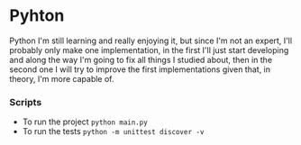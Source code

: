 # Pyhton

Python I'm still learning and really enjoying it, but since I'm not an expert, I'll probably only make one implementation, in the first I'll just start developing and along the way I'm going to fix all things I studied about, then in the second one I will try to improve the first implementations given that, in theory, I'm more capable of.

### Scripts

- To run the project `python main.py`
- To run the tests `python -m unittest discover -v`
